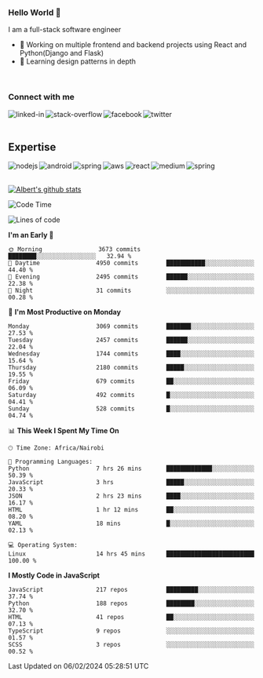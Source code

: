 

### Hello World 👋
I am a full-stack software engineer
- 🔭 Working on multiple frontend and backend projects using React and Python(Django and Flask)
- 🌱 Learning design patterns in depth

<br>

### Connect with me

[<img align="left" alt="linked-in" src="https://img.shields.io/badge/linkedin-%230077B5.svg?&style=for-the-badge&logo=linkedin&logoColor=white" />](https://www.linkedin.com/in/albert-byrone/)

<!-- [<img align="left" alt="medium" src="https://img.shields.io/badge/medium-%2312100E.svg?&style=for-the-badge&logo=medium&logoColor=white" />](https://56faisal.medium.com/) -->

[<img align="left" alt="stack-overflow" src="https://img.shields.io/badge/stack%20overflow-FE7A16?logo=stack-overflow&logoColor=white&style=for-the-badge" />](https://stackoverflow.com/users/11916317/albert-byrone)

[<img align="left" alt="facebook" src="https://img.shields.io/badge/facebook-%231877F2.svg?&style=for-the-badge&logo=facebook&logoColor=white" />](https://web.facebook.com/albert.byrone.1/)

[<img align="left" alt="twitter" src="https://img.shields.io/badge/twitter-%231DA1F2.svg?&style=for-the-badge&logo=twitter&logoColor=white" />](https://twitter.com/byrone_albert)

<br>

<br>

## Expertise
<img align="left" alt="nodejs" src="https://img.shields.io/badge/python%20-%2343853D.svg?&style=for-the-badge&logo=node.js&logoColor=white" />
<img align="left" alt="android" src="https://img.shields.io/badge/Flask-3DDC84?logo=android&logoColor=white&style=for-the-badge" />
<img align="left" alt="spring" src="https://img.shields.io/badge/drf%20-%236DB33F.svg?&style=for-the-badge&logo=spring&logoColor=white" />
<img align="left" alt="aws" src="https://img.shields.io/badge/django%20AWS-%23232F3E?logo=amazon-aws&logoColor=white&style=for-the-badge" />
<img align="left" alt="react" src="https://img.shields.io/badge/react%20-%2320232a.svg?&style=for-the-badge&logo=react&logoColor=%2361DAFB" />
<img align="left" alt="medium" src="https://img.shields.io/badge/Angular-%23316192.svg?&style=for-the-badge&logo=postgresql&logoColor=white" />
<img align="left" alt="spring" src="https://img.shields.io/badge/Javascript%20-%236DB33F.svg?&style=for-the-badge&logo=spring&logoColor=white" />
<br>
<br>


[![Albert's github stats](https://github-readme-stats.vercel.app/api?username=Albert-Byrone&count_private=true&show_icons=true&theme=radical&hide_rank=false)](https://github.com/anuraghazra/github-readme-stats)

<!-- [![Top Langs](https://github-readme-stats.vercel.app/api/top-langs/?username=Albert-Byrone&layout=compact)](https://github.com/anuraghazra/github-readme-stats) -->

<!--
**Albert-Byrone/Albert-Byrone** is a ✨ _special_ ✨ repository because its `README.md` (this file) appears on your GitHub profile.

Here are some ideas to get you started:

- 🔭 I’m currently working on ...
- 🌱 I’m currently learning ...
- 👯 I’m looking to collaborate on ...
- 🤔 I’m looking for help with ...
- 💬 Ask me about ...
- 📫 How to reach me: ...
- 😄 Pronouns: ...
- ⚡ Fun fact: ...
-->


<!--START_SECTION:waka-->
![Code Time](http://img.shields.io/badge/Code%20Time-1%2C014%20hrs%2024%20mins-blue)

![Lines of code](https://img.shields.io/badge/From%20Hello%20World%20I%27ve%20Written-63.1%20million%20lines%20of%20code-blue)

**I'm an Early 🐤** 

```text
🌞 Morning                3673 commits        ████████░░░░░░░░░░░░░░░░░   32.94 % 
🌆 Daytime                4950 commits        ███████████░░░░░░░░░░░░░░   44.40 % 
🌃 Evening                2495 commits        ██████░░░░░░░░░░░░░░░░░░░   22.38 % 
🌙 Night                  31 commits          ░░░░░░░░░░░░░░░░░░░░░░░░░   00.28 % 
```
📅 **I'm Most Productive on Monday** 

```text
Monday                   3069 commits        ███████░░░░░░░░░░░░░░░░░░   27.53 % 
Tuesday                  2457 commits        ██████░░░░░░░░░░░░░░░░░░░   22.04 % 
Wednesday                1744 commits        ████░░░░░░░░░░░░░░░░░░░░░   15.64 % 
Thursday                 2180 commits        █████░░░░░░░░░░░░░░░░░░░░   19.55 % 
Friday                   679 commits         ██░░░░░░░░░░░░░░░░░░░░░░░   06.09 % 
Saturday                 492 commits         █░░░░░░░░░░░░░░░░░░░░░░░░   04.41 % 
Sunday                   528 commits         █░░░░░░░░░░░░░░░░░░░░░░░░   04.74 % 
```


📊 **This Week I Spent My Time On** 

```text
🕑︎ Time Zone: Africa/Nairobi

💬 Programming Languages: 
Python                   7 hrs 26 mins       █████████████░░░░░░░░░░░░   50.39 % 
JavaScript               3 hrs               █████░░░░░░░░░░░░░░░░░░░░   20.33 % 
JSON                     2 hrs 23 mins       ████░░░░░░░░░░░░░░░░░░░░░   16.17 % 
HTML                     1 hr 12 mins        ██░░░░░░░░░░░░░░░░░░░░░░░   08.20 % 
YAML                     18 mins             █░░░░░░░░░░░░░░░░░░░░░░░░   02.13 % 

💻 Operating System: 
Linux                    14 hrs 45 mins      █████████████████████████   100.00 % 
```

**I Mostly Code in JavaScript** 

```text
JavaScript               217 repos           █████████░░░░░░░░░░░░░░░░   37.74 % 
Python                   188 repos           ████████░░░░░░░░░░░░░░░░░   32.70 % 
HTML                     41 repos            ██░░░░░░░░░░░░░░░░░░░░░░░   07.13 % 
TypeScript               9 repos             ░░░░░░░░░░░░░░░░░░░░░░░░░   01.57 % 
SCSS                     3 repos             ░░░░░░░░░░░░░░░░░░░░░░░░░   00.52 % 
```




 Last Updated on 06/02/2024 05:28:51 UTC
<!--END_SECTION:waka-->
